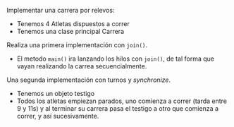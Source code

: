 Implementar una carrera por relevos:

- Tenemos 4 Atletas dispuestos a correr
- Tenemos una clase principal Carrera

Realiza una primera implementación con `join()`.

- El metodo `main()` ira lanzando los hilos con `join()`, de tal forma que vayan realizando la carrea secuencialmente.

Una segunda implementación con turnos y _synchronize_.

- Tenemos un objeto testigo
- Todos los atletas empiezan parados, uno comienza a correr (tarda entre 9 y 11s) y al terminar su carrera pasa el testigo a otro que comienza a correr, y así sucesivamente.